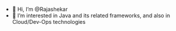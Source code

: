 - 👋 Hi, I’m @Rajashekar
- 👀 I’m interested in Java and its related frameworks, and also in Cloud/Dev-Ops technologies

<!---
Iriventi/Iriventi is a ✨ special ✨ repository because its `README.md` (this file) appears on your GitHub profile.
You can click the Preview link to take a look at your changes.
--->
